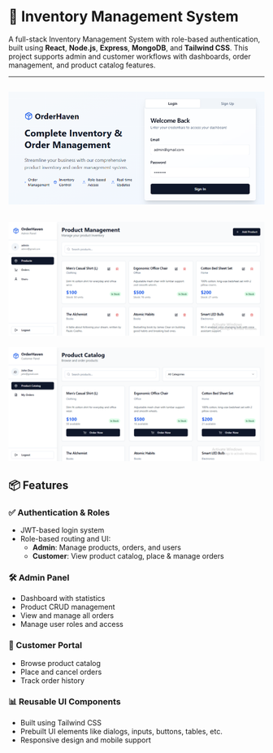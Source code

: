 # 🧾 Inventory Management System

A full-stack Inventory Management System with role-based authentication, built using **React**, **Node.js**, **Express**, **MongoDB**, and **Tailwind CSS**. This project supports admin and customer workflows with dashboards, order management, and product catalog features.

---

![Preview](pic1.PNG)
---
![Preview](pic2.PNG)
---
![Preview](pic3.PNG)

## 📦 Features

### ✅ Authentication & Roles
- JWT-based login system
- Role-based routing and UI:
  - **Admin**: Manage products, orders, and users
  - **Customer**: View product catalog, place & manage orders

### 🛠️ Admin Panel
- Dashboard with statistics
- Product CRUD management
- View and manage all orders
- Manage user roles and access

### 🛒 Customer Portal
- Browse product catalog
- Place and cancel orders
- Track order history

### 📊 Reusable UI Components
- Built using Tailwind CSS
- Prebuilt UI elements like dialogs, inputs, buttons, tables, etc.
- Responsive design and mobile support

